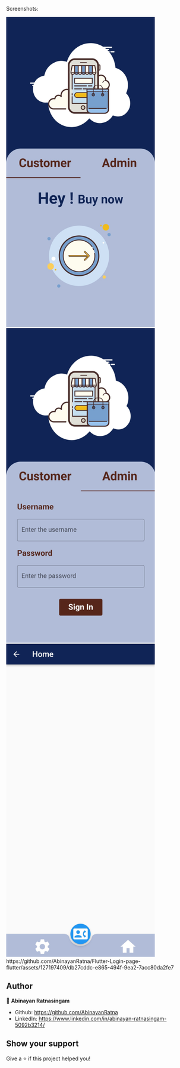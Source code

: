 Screenshots:

<img src="ScreenShots/sample_1.jpg" style="width: 400px"/>
<img src="ScreenShots/sample_2.jpg" style="width: 400px"/>
<img src="ScreenShots/sample_3.jpg" style="width: 400px"/>
https://github.com/AbinayanRatna/Flutter-Login-page-flutter/assets/127197409/db27cddc-e865-494f-9ea2-7acc80da2fe7

## Author

👤 **Abinayan Ratnasingam**

- Github: https://github.com/AbinayanRatna
- LinkedIn: https://www.linkedin.com/in/abinayan-ratnasingam-5092b3214/

## Show your support

Give a ⭐️ if this project helped you!
